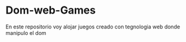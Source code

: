 # Dom-web-Games
En este repositorio voy alojar juegos creado con tegnologia web donde manipulo el dom

